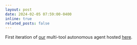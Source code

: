 ```yaml
---
layout: post
date: 2024-02-05 07:59:00-0400
inline: true
related_posts: false
---
```


First iteration of <a href='https://github.com/e-lab/'>our</a> multi-tool autonomous agent hosted <a href='https://eugenio-a3n.streamlit.app/'>here</a>.
